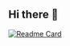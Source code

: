 ## Hi there 👋
[![Readme Card](https://github-readme-stats.vercel.app/api/pin/?username=aconitum01&repo=github-readme-stats)](https://github.com/anuraghazra/github-readme-stats)
<!--
**aconitum01/aconitum01** is a ✨ _special_ ✨ repository because its `README.md` (this file) appears on your GitHub profile.

Here are some ideas to get you started:

- 🔭 I’m currently working on ...
- 🌱 I’m currently learning ...
- 👯 I’m looking to collaborate on ...
- 🤔 I’m looking for help with ...
- 💬 Ask me about ...
- 📫 How to reach me: ...
- 😄 Pronouns: ...
- ⚡ Fun fact: ...
-->
